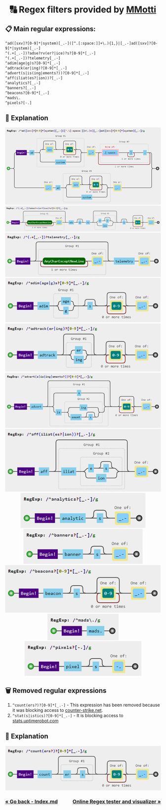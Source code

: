 <h1 align="center">
    🔠 Regex filters provided by <a href="https://github.com/mmotti">MMotti</a>
</h1>

## 📋 Main regular expressions:

```regexp
^ad([sxv]?[0-9]*|system)[_.-]([^.[:space:]]+\.){1,}|[_.-]ad([sxv]?[0-9]*|system)[_.-]
^(.+[_.-])?adse?rv(er?|ice)?s?[0-9]*[_.-]
^(.+[_.-])?telemetry[_.-]
^adim(age|g)s?[0-9]*[_.-]
^adtrack(er|ing)?[0-9]*[_.-]
^advert(s|is(ing|ements?))?[0-9]*[_.-]
^aff(iliat(es?|ion))?[_.-]
^analytics?[_.-]
^banners?[_.-]
^beacons?[0-9]*[_.-]
^mads\.
^pixels?[-.]
```

## 🤔 Explanation
<div align="center">
    <img src="../images/regex/main/1.png" alt="1">
    <img src="../images/regex/main/2.png" alt="2">
    <img src="../images/regex/main/3.png" alt="3">
    <img src="../images/regex/main/4.png" alt="4">
    <img src="../images/regex/main/5.png" alt="5">
    <img src="../images/regex/main/6.png" alt="6">
    <img src="../images/regex/main/7.png" alt="7"><br>
    <img src="../images/regex/main/8.png" alt="8"><br>
    <img src="../images/regex/main/9.png" alt="9"><br>
    <img src="../images/regex/main/10.png" alt="10"><br>
    <img src="../images/regex/main/11.png" alt="11"><br>
    <img src="../images/regex/main/12.png" alt="12">
</div>

## 🗑️ Removed regular expressions
1. `^count(ers?)?[0-9]*[_.-]` - This expression has been removed because it was blocking access to [counter-strike.net](https://www.counter-strike.net).
2. `^stat(s|istics)?[0-9]*[_.-]` - It is blocking access to [stats.uptimerobot.com](https://stats.uptimerobot.com)

## 🤔 Explanation
<div align="center">
    <img src="../images/regex/removed/1.png" alt="Removed">
</div>

<h3 style="display: flex; justify-content: space-between;">
    <div align="left"><a href="../docs/info/What%20is%20Regex.md">« Go back - Index.md</a></div>
    <div align="right"><a href="https://extendsclass.com/regex-tester.html">Online Regex tester and visualizer »</a></div>
    <!-- fuck this shit lol idk how to write this -->
</h3>
